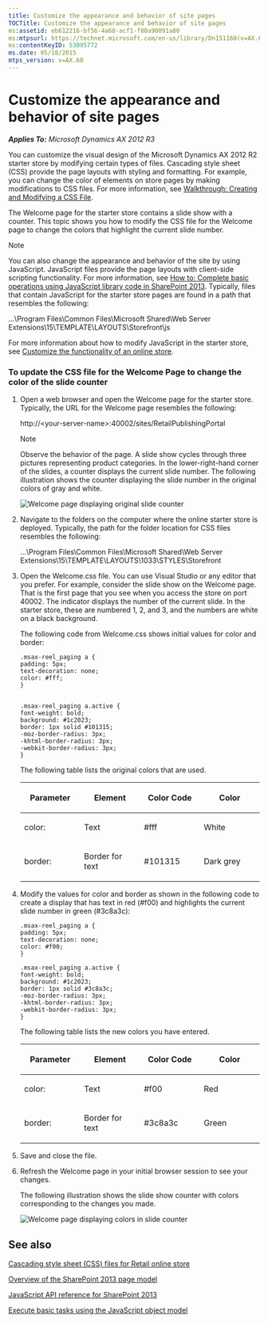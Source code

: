 ```yaml
---
title: Customize the appearance and behavior of site pages
TOCTitle: Customize the appearance and behavior of site pages
ms:assetid: eb612216-bf56-4a68-acf1-f80a90091a80
ms:mtpsurl: https://technet.microsoft.com/en-us/library/Dn151160(v=AX.60)
ms:contentKeyID: 53095772
ms.date: 05/18/2015
mtps_version: v=AX.60
---
```


# Customize the appearance and behavior of site pages 


_**Applies To:** Microsoft Dynamics AX 2012 R3_

You can customize the visual design of the Microsoft Dynamics AX 2012 R2 starter store by modifying certain types of files. Cascading style sheet (CSS) provide the page layouts with styling and formatting. For example, you can change the color of elements on store pages by making modifications to CSS files. For more information, see [Walkthrough: Creating and Modifying a CSS File](http://msdn.microsoft.com/en-us/library/bb398932.aspx).

The Welcome page for the starter store contains a slide show with a counter. This topic shows you how to modify the CSS file for the Welcome page to change the colors that highlight the current slide number.


> [!NOTE]
> <P>You can also change the appearance and behavior of the site by using JavaScript. JavaScript files provide the page layouts with client-side scripting functionality. For more information, see <A href="http://go.microsoft.com/fwlink/?linkid=301739&amp;clcid=0x409">How to: Complete basic operations using JavaScript library code in SharePoint 2013</A>. Typically, files that contain JavaScript for the starter store pages are found in a path that resembles the following:</P>
> <P>…\Program Files\Common Files\Microsoft Shared\Web Server Extensions\15\TEMPLATE\LAYOUTS\Storefront\js</P>
> <P>For more information about how to modify JavaScript in the starter store, see <A href="customize-the-functionality-of-an-online-store.md">Customize the functionality of an online store</A>.</P>



### To update the CSS file for the Welcome Page to change the color of the slide counter

1.  Open a web browser and open the Welcome page for the starter store. Typically, the URL for the Welcome page resembles the following:
    
    http://\<your-server-name\>:40002/sites/RetailPublishingPortal
    

    > [!NOTE]
    > <P>Observe the behavior of the page. A slide show cycles through three pictures representing product categories. In the lower-right-hand corner of the slides, a counter displays the current slide number. The following illustration shows the counter displaying the slide number in the original colors of gray and white.</P>

    
    ![Welcome page displaying original slide counter](images/Dn151160.RetailOnlineStore-Welcome-NoColor(en-us,AX.60).jpg "Welcome page displaying original slide counter")

2.  Navigate to the folders on the computer where the online starter store is deployed. Typically, the path for the folder location for CSS files resembles the following:
    
    …\\Program Files\\Common Files\\Microsoft Shared\\Web Server Extensions\\15\\TEMPLATE\\LAYOUTS\\1033\\STYLES\\Storefront

3.  Open the Welcome.css file. You can use Visual Studio or any editor that you prefer. For example, consider the slide show on the Welcome page. That is the first page that you see when you access the store on port 40002. The indicator displays the number of the current slide. In the starter store, these are numbered 1, 2, and 3, and the numbers are white on a black background.
    
    The following code from Welcome.css shows initial values for color and border:
    
        .msax-reel_paging a {
        padding: 5px;
        text-decoration: none;
        color: #fff;
        }
        
        
        .msax-reel_paging a.active {
        font-weight: bold;
        background: #1c2023;
        border: 1px solid #101315;
        -moz-border-radius: 3px;
        -khtml-border-radius: 3px;
        -webkit-border-radius: 3px;
        }
    
    The following table lists the original colors that are used.
    
    <table>
    <colgroup>
    <col style="width: 25%" />
    <col style="width: 25%" />
    <col style="width: 25%" />
    <col style="width: 25%" />
    </colgroup>
    <thead>
    <tr class="header">
    <th><p>Parameter</p></th>
    <th><p>Element</p></th>
    <th><p>Color Code</p></th>
    <th><p>Color</p></th>
    </tr>
    </thead>
    <tbody>
    <tr class="odd">
    <td><p>color:</p></td>
    <td><p>Text</p></td>
    <td><p>#fff</p></td>
    <td><p>White</p></td>
    </tr>
    <tr class="even">
    <td><p>border:</p></td>
    <td><p>Border for text</p></td>
    <td><p>#101315</p></td>
    <td><p>Dark grey</p></td>
    </tr>
    </tbody>
    </table>


4.  Modify the values for color and border as shown in the following code to create a display that has text in red (\#f00) and highlights the current slide number in green (\#3c8a3c):
    
        .msax-reel_paging a {
        padding: 5px;
        text-decoration: none;
        color: #f00;
        }
        
        .msax-reel_paging a.active {
        font-weight: bold;
        background: #1c2023;
        border: 1px solid #3c8a3c;
        -moz-border-radius: 3px;
        -khtml-border-radius: 3px;
        -webkit-border-radius: 3px;
        }
    
    The following table lists the new colors you have entered.
    
    <table>
    <colgroup>
    <col style="width: 25%" />
    <col style="width: 25%" />
    <col style="width: 25%" />
    <col style="width: 25%" />
    </colgroup>
    <thead>
    <tr class="header">
    <th><p>Parameter</p></th>
    <th><p>Element</p></th>
    <th><p>Color Code</p></th>
    <th><p>Color</p></th>
    </tr>
    </thead>
    <tbody>
    <tr class="odd">
    <td><p>color:</p></td>
    <td><p>Text</p></td>
    <td><p>#f00</p></td>
    <td><p>Red</p></td>
    </tr>
    <tr class="even">
    <td><p>border:</p></td>
    <td><p>Border for text</p></td>
    <td><p>#3c8a3c</p></td>
    <td><p>Green</p></td>
    </tr>
    </tbody>
    </table>


5.  Save and close the file.

6.  Refresh the Welcome page in your initial browser session to see your changes.
    
    The following illustration shows the slide show counter with colors corresponding to the changes you made.
    
    ![Welcome page displaying colors in slide counter](images/Dn151160.RetailOnlineStore-Welcome-Color(en-us,AX.60).jpg "Welcome page displaying colors in slide counter")

## See also

[Cascading style sheet (CSS) files for Retail online store](cascading-style-sheet-css-files-for-retail-online-store.md)

[Overview of the SharePoint 2013 page model](http://go.microsoft.com/fwlink/?linkid=294931&clcid=0x409)

[JavaScript API reference for SharePoint 2013](http://go.microsoft.com/fwlink/?linkid=301741&clcid=0x409)

[Execute basic tasks using the JavaScript object model](http://go.microsoft.com/fwlink/?linkid=301743&clcid=0x409)

  


